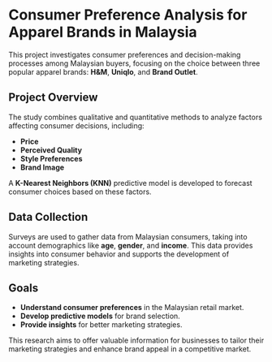 # Consumer Preference Analysis for Apparel Brands in Malaysia

This project investigates consumer preferences and decision-making processes among Malaysian buyers, focusing on the choice between three popular apparel brands: **H&M**, **Uniqlo**, and **Brand Outlet**.

## Project Overview
The study combines qualitative and quantitative methods to analyze factors affecting consumer decisions, including:
- **Price**
- **Perceived Quality**
- **Style Preferences**
- **Brand Image**

A **K-Nearest Neighbors (KNN)** predictive model is developed to forecast consumer choices based on these factors.

## Data Collection
Surveys are used to gather data from Malaysian consumers, taking into account demographics like **age**, **gender**, and **income**. This data provides insights into consumer behavior and supports the development of marketing strategies.

## Goals
- **Understand consumer preferences** in the Malaysian retail market.
- **Develop predictive models** for brand selection.
- **Provide insights** for better marketing strategies.

This research aims to offer valuable information for businesses to tailor their marketing strategies and enhance brand appeal in a competitive market.
